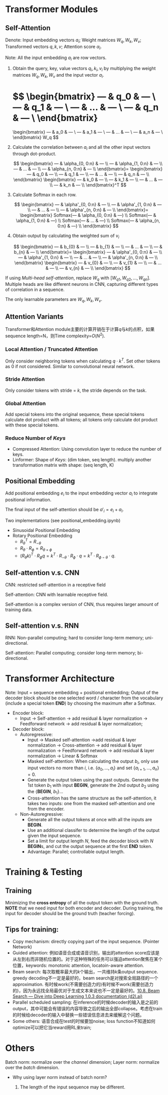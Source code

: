# Transformer Modules

## Self-Attention

Denote: Input embedding vectors $a_i$; Weight matrices $W_q,\,W_k,\,W_v$; Transformed vectors $q,\,k,\,v$; Attention score $\alpha_i$.

Note: All the input embedding $a_i$ are row vectors.

1. Obtain the query, key, value vectors $q_i,\,k_i,\,v_i$ by multiplying the weight matrices $W_q,\,W_k,\,W_v$ and the input vector $a_i$.

   $$
   \begin{bmatrix}
   	— & q_0 & — \\
   	— & q_1 & — \\
   	— & ... & — \\
   	— & q_n & — \\
   \end{bmatrix}
   =
   \begin{bmatrix}
   	— & a_0 & — \\
   	— & a_1 & — \\
   	— & ... & — \\
   	— & a_n & — \\
   \end{bmatrix}
   W_q
   $$
2. Calculate the correlation between $a_i$ and all the other input vectors through dot-product.

   $$
   \begin{bmatrix}
   	— & \alpha_{0, 0:n} & — \\
   	— & \alpha_{1, 0:n} & — \\
   	— & ... & — \\
   	— & \alpha_{n, 0:n} & — \\
   \end{bmatrix}=
   \begin{bmatrix}
   	— & q_0 & — \\
   	— & q_1 & — \\
   	— & ... & — \\
   	— & q_n & — \\
   \end{bmatrix}
   \begin{bmatrix}
   	— & k_0 & — \\
   	— & k_1 & — \\
   	— & ... & — \\
   	— & k_n & — \\
   \end{bmatrix}^T
   $$
3. Calculate Softmax in each row.

   $$
   \begin{bmatrix}
   	— & \alpha'_{0, 0:n} & — \\
   	— & \alpha'_{1, 0:n} & — \\
   	— & ... & — \\
   	— & \alpha'_{n, 0:n} & — \\
   \end{bmatrix}=
   \begin{bmatrix}
   	Softmax(— & \alpha_{0, 0:n} & —) \\
   	Softmax(— & \alpha_{1, 0:n} & —) \\
   	Softmax(— & ... & —) \\
   	Softmax(— & \alpha_{n, 0:n} & —) \\
   \end{bmatrix}
   $$
4. Obtain output by calculating the weighted sum of $v_i$

   $$
   \begin{bmatrix}
   	— & b_{0} & — \\
   	— & b_{1} & — \\
   	— & ... & — \\
   	— & b_{n} & — \\
   \end{bmatrix}=
   \begin{bmatrix}
   	— & \alpha'_{0, 0:n} & — \\
   	— & \alpha'_{1, 0:n} & — \\
   	— & ... & — \\
   	— & \alpha'_{n, 0:n} & — \\
   \end{bmatrix}
   \begin{bmatrix}
   	— & v_{0} & — \\
   	— & v_{1} & — \\
   	— & ... & — \\
   	— & v_{n} & — \\
   \end{bmatrix}
   $$

If using *Multi-head self-attention*, replace $W_q$ with $[W_{q1}, W_{q2}, ..., W_{qn}]$. Multiple heads are like different neurons in CNN, capturing different types of correlation in a sequence.

The only learnable parameters are $W_q, W_k, W_v$.

## Attention Variants

Transformer和Attention module主要的计算开销在于计算$q$与$k$的点积，如果sequence length=N，则Time complexity=$O(N^2)$.

### Local Attention / Truncated Attention

Only consider neighboring tokens when calculating $q\cdot k^T$. Set other tokens as 0 if not considered. Similar to convolutional neural network.

### Stride Attention

Only consider tokens with stride = $k$, the stride depends on the task.

### Global Attention

Add special tokens into the original sequence, these special tokens calculate dot product with all tokens; all tokens only calculate dot product with these special tokens.

### Reduce Number of *Keys*

- Compressed Attention: Using convolution layer to reduce the number of keys.
- Linformer: Shape of *Keys*: (dim token, seq length). multiply another transformation matrix with shape: (seq length, K)

## Positional Embedding

Add positional embedding $e_i$ to the input embedding vector $a_i$ to integrate positional information.

The final input of the self-attention should be $a'_i=e_i+a_i$.

Two implementations (see positional_embedding.ipynb)

- Sinusoidal Positional Embedding
- Rotary Positional Embedding
  - $R_\theta^T=R_{-\theta}$
  - $R_\theta \cdot R_\phi=R_{\theta+\phi}$
  - $(R_\theta k)^T\cdot R_\phi q=k^T\cdot R_{-\theta}\cdot R_\phi \cdot q=k^T\cdot R_{\phi-\theta}\cdot q$.

## Self-attention v.s. CNN

CNN: restricted self-attention in a receptive field

Self-attention: CNN with learnable receptive field.

Self-attention is a complex version of CNN, thus requires larger amount of training data.

## Self-attention v.s. RNN

RNN: Non-parallel computing; hard to consider long-term memory; uni-directional.

Self-attention: Parallel computing; consider long-term memory; bi-directional.

# Transformer Architecture

Note: Input = sequence embedding + positional embedding; Output of the decoder block should be one selected word / character from the vocabulary (include a special token **END**) by choosing the maximum after a Softmax.

- Encoder block:
  - Input -> Self-attention -> add residual & layer normalization -> Feedforward network -> add residual & layer normalization;
- Decoder block:
  - Autoregressive:
    - Input -> Masked self-attention ->add residual & layer normalization -> Cross-attention -> add residual & layer normalization -> Feedforward network -> add residual & layer normalization -> Linear & Softmax
    - Masked self-attention: When calculating the output $b_i$, only use input vectors no more than $i$, i.e. $\{a_0, ...,\, a_i\}$ and set${}$ $\{a_{i+1},\,...,\,a_n\}=0$.
    - Generate the output token using the past outputs. Generate the 1st token $b_1$ with input **BEGIN**, generate the 2nd output $b_2$ using the $\{$**BEGIN**, $b_1\}$...
    - Cross-attention has the same structure as the self-attention, it takes two inputs: one from the masked self-attention and one from the encoder.
  - Non-Autoregressive:
    - Generate all the output tokens at once with all the inputs are **BEGIN**.
    - Use an additional classifer to determine the length of the output given the input sequence.
    - Set a limit for output length $N$, feed the decoder block with $N$ **BEGIN**s, and cut the output sequence at the first **END** token.
    - Advantage: Parallel; controllable output length.

# Training & Testing

## Training

Minimizing the **cross entropy** of all the output token with the ground truth. **NOTE** that we need input for both encoder and decoder. During training, the input for decoder should be the ground truth (teacher forcing).

## Tips for training:

- Copy mechanism: directly copying part of the input sequence. (Pointer Network)
- Guided attention: 例如语音合成或语音识别，输出的attention score应该是从左到右而非随机位置的。对于这种特殊的任务可以强迫attention聚焦在某个位置，keywords: monotonic attention, locatoin-aware attention.
- Beam search: 每次取概率最大的$k$个输出，一共维持$k$条output sequence. greedy decoding不一定是最好的，beam search是对搜索全局路径的一个approximation. 有时候work(不需要创造力的)有时候不work(需要创造力的)，因为永远找全局最优对于生成文本来说也不一定是最好的。[10.8. Beam Search — Dive into Deep Learning 1.0.3 documentation (d2l.ai)](https://d2l.ai/chapter_recurrent-modern/beam-search.html)
- Parallel scheduled sampling: 在inference的时候decoder的输入是之前的output，其中可能会有错误的内容导致之后的输出全部collapse。考虑在train的时候给decoder的输入中替换一些错误信息进去来缓解这个问题。
- Some others: 语音合成在test的时候要加noise; loss function不知道如何optimize可以把它当reward用RL来train;

# Others

Batch norm: normalize over the *channel* dimension; Layer norm: normalize over the *batch* dimension.

- Why using layer norm instead of batch norm?

  1. The length of the input sequence may be different.
